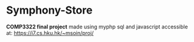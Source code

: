 # Symphony-Store
**COMP3322 final project** made using myphp sql and javascript
accessible at: https://i7.cs.hku.hk/~msoin/proj/
